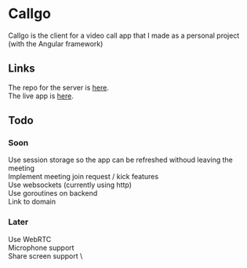 # Callgo
Callgo is the client for a video call app that I made as a personal project (with the Angular framework)

## Links
The repo for the server is [here](https://github.com/HoriaBosoanca/callgo-server). \
The live app is [here](https://callgo-client.vercel.app/menu).

## Todo
### Soon
Use session storage so the app can be refreshed withoud leaving the meeting \
Implement meeting join request / kick features \
Use websockets (currently using http) \
Use goroutines on backend \
Link to domain
### Later
Use WebRTC \
Microphone support \
Share screen support \